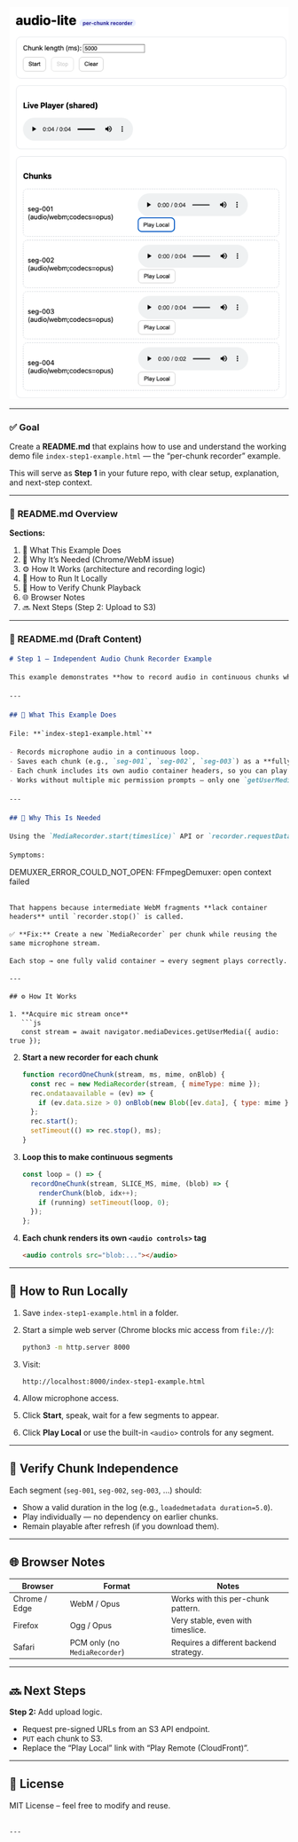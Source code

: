 ![Screenshot of the working per-chunk recorder](images/demo-screenshot.png)

---

### ✅ **Goal**

Create a **README.md** that explains how to use and understand the working demo file
`index-step1-example.html` — the “per-chunk recorder” example.

This will serve as **Step 1** in your future repo, with clear setup, explanation, and next-step context.

---

### 🧭 **README.md Overview**

**Sections:**

1. 🎯 What This Example Does
2. 🧩 Why It’s Needed (Chrome/WebM issue)
3. ⚙️ How It Works (architecture and recording logic)
4. 🚀 How to Run It Locally
5. 🧪 How to Verify Chunk Playback
6. 🌐 Browser Notes
7. 🔜 Next Steps (Step 2: Upload to S3)

---

### 📘 **README.md (Draft Content)**

```markdown
# Step 1 – Independent Audio Chunk Recorder Example

This example demonstrates **how to record audio in continuous chunks where each segment is independently playable**, even in Chrome.

---

## 🎯 What This Example Does

File: **`index-step1-example.html`**

- Records microphone audio in a continuous loop.  
- Saves each chunk (e.g., `seg-001`, `seg-002`, `seg-003`) as a **fully playable audio file**.  
- Each chunk includes its own audio container headers, so you can play them individually.  
- Works without multiple mic permission prompts — only one `getUserMedia` stream is opened.

---

## 🧩 Why This Is Needed

Using the `MediaRecorder.start(timeslice)` API or `recorder.requestData()` while recording continuously causes **broken WebM fragments** in some browsers (notably Chrome).

Symptoms:
```

DEMUXER_ERROR_COULD_NOT_OPEN: FFmpegDemuxer: open context failed

````

That happens because intermediate WebM fragments **lack container headers** until `recorder.stop()` is called.

✅ **Fix:** Create a new `MediaRecorder` per chunk while reusing the same microphone stream.

Each stop → one fully valid container → every segment plays correctly.

---

## ⚙️ How It Works

1. **Acquire mic stream once**
   ```js
   const stream = await navigator.mediaDevices.getUserMedia({ audio: true });
````

2. **Start a new recorder for each chunk**

   ```js
   function recordOneChunk(stream, ms, mime, onBlob) {
     const rec = new MediaRecorder(stream, { mimeType: mime });
     rec.ondataavailable = (ev) => {
       if (ev.data.size > 0) onBlob(new Blob([ev.data], { type: mime }));
     };
     rec.start();
     setTimeout(() => rec.stop(), ms);
   }
   ```

3. **Loop this to make continuous segments**

   ```js
   const loop = () => {
     recordOneChunk(stream, SLICE_MS, mime, (blob) => {
       renderChunk(blob, idx++);
       if (running) setTimeout(loop, 0);
     });
   };
   ```

4. **Each chunk renders its own `<audio controls>` tag**

   ```html
   <audio controls src="blob:..."></audio>
   ```

---

## 🚀 How to Run Locally

1. Save `index-step1-example.html` in a folder.
2. Start a simple web server (Chrome blocks mic access from `file://`):

   ```bash
   python3 -m http.server 8000
   ```
3. Visit:

   ```
   http://localhost:8000/index-step1-example.html
   ```
4. Allow microphone access.
5. Click **Start**, speak, wait for a few segments to appear.
6. Click **Play Local** or use the built-in `<audio>` controls for any segment.

---

## 🧪 Verify Chunk Independence

Each segment (`seg-001`, `seg-002`, `seg-003`, …) should:

* Show a valid duration in the log (e.g., `loadedmetadata duration=5.0`).
* Play individually — no dependency on earlier chunks.
* Remain playable after refresh (if you download them).

---

## 🌐 Browser Notes

| Browser       | Format                        | Notes                                  |
| ------------- | ----------------------------- | -------------------------------------- |
| Chrome / Edge | WebM / Opus                   | Works with this per-chunk pattern.     |
| Firefox       | Ogg / Opus                    | Very stable, even with timeslice.      |
| Safari        | PCM only (no `MediaRecorder`) | Requires a different backend strategy. |

---

## 🔜 Next Steps

**Step 2:** Add upload logic.

* Request pre-signed URLs from an S3 API endpoint.
* `PUT` each chunk to S3.
* Replace the “Play Local” link with “Play Remote (CloudFront)”.

---

## 🧾 License

MIT License – feel free to modify and reuse.

```

---

